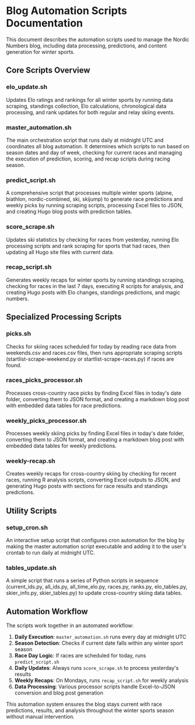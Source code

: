 # Blog Automation Scripts Documentation

This document describes the automation scripts used to manage the Nordic Numbers blog, including data processing, predictions, and content generation for winter sports.

## Core Scripts Overview

### elo_update.sh
Updates Elo ratings and rankings for all winter sports by running data scraping, standings collection, Elo calculations, chronological data processing, and rank updates for both regular and relay skiing events.

### master_automation.sh
The main orchestration script that runs daily at midnight UTC and coordinates all blog automation. It determines which scripts to run based on season dates and day of week, checking for current races and managing the execution of prediction, scoring, and recap scripts during racing season.

### predict_script.sh
A comprehensive script that processes multiple winter sports (alpine, biathlon, nordic-combined, ski, skijump) to generate race predictions and weekly picks by running scraping scripts, processing Excel files to JSON, and creating Hugo blog posts with prediction tables.

### score_scrape.sh
Updates ski statistics by checking for races from yesterday, running Elo processing scripts and rank scraping for sports that had races, then updating all Hugo site files with current data.

### recap_script.sh
Generates weekly recaps for winter sports by running standings scraping, checking for races in the last 7 days, executing R scripts for analysis, and creating Hugo posts with Elo changes, standings predictions, and magic numbers.

## Specialized Processing Scripts

### picks.sh
Checks for skiing races scheduled for today by reading race data from weekends.csv and races.csv files, then runs appropriate scraping scripts (startlist-scrape-weekend.py or startlist-scrape-races.py) if races are found.

### races_picks_processor.sh
Processes cross-country race picks by finding Excel files in today's date folder, converting them to JSON format, and creating a markdown blog post with embedded data tables for race predictions.

### weekly_picks_processor.sh
Processes weekly skiing picks by finding Excel files in today's date folder, converting them to JSON format, and creating a markdown blog post with embedded data tables for weekly predictions.

### weekly-recap.sh
Creates weekly recaps for cross-country skiing by checking for recent races, running R analysis scripts, converting Excel outputs to JSON, and generating Hugo posts with sections for race results and standings predictions.

## Utility Scripts

### setup_cron.sh
An interactive setup script that configures cron automation for the blog by making the master automation script executable and adding it to the user's crontab to run daily at midnight UTC.

### tables_update.sh
A simple script that runs a series of Python scripts in sequence (current_ids.py, all_ids.py, all_time_elo.py, races.py, ranks.py, elo_tables.py, skier_info.py, skier_tables.py) to update cross-country skiing data tables.

## Automation Workflow

The scripts work together in an automated workflow:

1. **Daily Execution**: `master_automation.sh` runs every day at midnight UTC
2. **Season Detection**: Checks if current date falls within any winter sport season
3. **Race Day Logic**: If races are scheduled for today, runs `predict_script.sh`
4. **Daily Updates**: Always runs `score_scrape.sh` to process yesterday's results
5. **Weekly Recaps**: On Mondays, runs `recap_script.sh` for weekly analysis
6. **Data Processing**: Various processor scripts handle Excel-to-JSON conversion and blog post generation

This automation system ensures the blog stays current with race predictions, results, and analysis throughout the winter sports season without manual intervention.